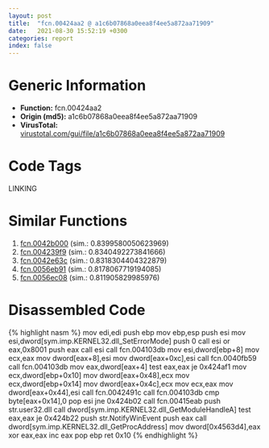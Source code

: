 ```yaml
---
layout: post
title:  "fcn.00424aa2 @ a1c6b07868a0eea8f4ee5a872aa71909"
date:   2021-08-30 15:52:19 +0300
categories: report
index: false
---
```


# Generic Information
- **Function:** fcn.00424aa2
- **Origin (md5):** a1c6b07868a0eea8f4ee5a872aa71909
- **VirusTotal:** [virustotal.com/gui/file/a1c6b07868a0eea8f4ee5a872aa71909][virustotal_ref]

# Code Tags
<span class="tag" id="LINKING">LINKING</span>


# Similar Functions

1. [fcn.0042b000][similar_1_ref] (sim.: 0.8399580050623969)
2. [fcn.004239f9][similar_2_ref] (sim.: 0.8340492273841666)
3. [fcn.0042e63c][similar_3_ref] (sim.: 0.8318304404322879)
4. [fcn.0056eb91][similar_4_ref] (sim.: 0.8178067719194085)
5. [fcn.0056ec08][similar_5_ref] (sim.: 0.811905829985976)


# Disassembled Code

{% highlight nasm %}
mov edi,edi
push ebp
mov ebp,esp
push esi
mov esi,dword[sym.imp.KERNEL32.dll_SetErrorMode]
push 0
call esi
or eax,0x8001
push eax
call esi
call fcn.004103db
mov esi,dword[ebp+8]
mov ecx,eax
mov dword[eax+8],esi
mov dword[eax+0xc],esi
call fcn.0040fb59
call fcn.004103db
mov eax,dword[eax+4]
test eax,eax
je 0x424af1
mov ecx,dword[ebp+0x10]
mov dword[eax+0x48],ecx
mov ecx,dword[ebp+0x14]
mov dword[eax+0x4c],ecx
mov ecx,eax
mov dword[eax+0x44],esi
call fcn.0042491c
call fcn.004103db
cmp byte[eax+0x14],0
pop esi
jne 0x424b02
call fcn.00415eab
push str.user32.dll
call dword[sym.imp.KERNEL32.dll_GetModuleHandleA]
test eax,eax
je 0x424b22
push str.NotifyWinEvent
push eax
call dword[sym.imp.KERNEL32.dll_GetProcAddress]
mov dword[0x4563d4],eax
xor eax,eax
inc eax
pop ebp
ret 0x10
{% endhighlight %}


[similar_1_ref]: /report/fcn.0042b000@fac4f0be03ac37bd8be7ef737cdcee10
[similar_2_ref]: /report/fcn.004239f9@59aef7c08025d70f84c85db2092fc99e
[similar_3_ref]: /report/fcn.0042e63c@7b00dd8f2abf54a73bfb09681334ff78
[similar_4_ref]: /report/fcn.0056eb91@c60344b51fa39a329b92557d24ff7670
[similar_5_ref]: /report/fcn.0056ec08@14b20b07906a36e23f2230c8042160f2
[virustotal_ref]: https://www.virustotal.com/gui/file/a1c6b07868a0eea8f4ee5a872aa71909